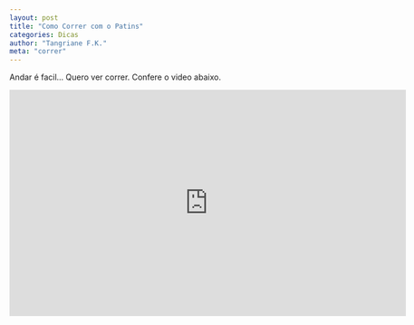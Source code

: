 ```yaml
---
layout: post
title: "Como Correr com o Patins"
categories: Dicas
author: "Tangriane F.K."
meta: "correr"
---
```


Andar é facil... Quero ver correr. Confere o video abaixo.  
<iframe width="700" height="400" src="https://www.youtube.com/embed/xywJrB-xOn0?rel=0&amp;controls=0" frameborder="0" gesture="media" allow="encrypted-media" allowfullscreen></iframe>